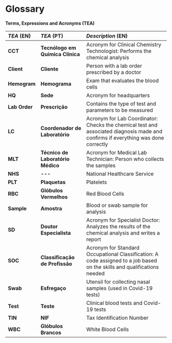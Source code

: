 # Glossary

**Terms, Expressions and Acronyms (TEA)**

| **_TEA_** (EN)  | **_TEA_** (PT) | **_Description_** (EN)                                           |                                       
|:------------------------|:-----------------|:--------------------------------------------|
| **CCT** | **Tecnólogo em Química Clínica** | Acronym for Clinical Chemistry Technologist: Performs the chemical analysis | 
| **Client** | **Cliente** | Person with a lab order prescribed by a doctor |
| **Hemogram** | **Hemograma** | Exam that evaluates the blood cells |
| **HQ** | **Sede** | Acronym for headquarters |
| **Lab Order** | **Prescrição** | Contains the type of test and parameters to be measured |
| **LC** | **Coordenador de Laboratório** | Acronym for Lab Coordinator: Checks the chemical test and associated diagnosis made and confirms if everything was done correctly | 
| **MLT** | **Técnico de Laboratório Médico** | Acronym for Medical Lab Technician: Person who collects the samples |
| **NHS** | **---** | National Healthcare Service |
| **PLT** | **Plaquetas** | Platelets |
| **RBC** | **Glóbulos Vermelhos** | Red Blood Cells |
| **Sample** | **Amostra** | Blood or swab sample for analysis |
| **SD** | **Doutor Especialista** | Acronym for Specialist Doctor: Analyzes the results of the chemical analysis and writes a report | 
| **SOC** | **Classificação de Profissão** | Acronym for Standard Occupational Classification: A code assigned to a job based on the skills and qualifications needed |
| **Swab** | **Esfregaço** | Utensil for collecting nasal samples (used in Covid-19 tests) |
| **Test** | **Teste** | Clinical blood tests and Covid-19 tests |
| **TIN** | **NIF** | Tax Identification Number |
| **WBC** | **Glóbulos Brancos** | White Blood Cells |









